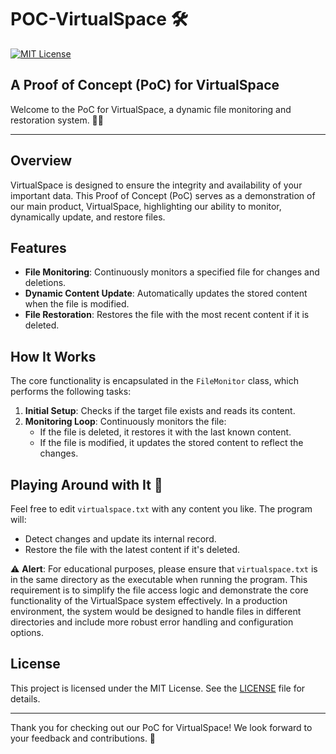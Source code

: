 # POC-VirtualSpace 🛠️

[![MIT License](https://img.shields.io/badge/License-MIT-yellow.svg)](LICENSE)

## A Proof of Concept (PoC) for VirtualSpace

Welcome to the PoC for VirtualSpace, a dynamic file monitoring and restoration system. 📂✨

---

## Overview

VirtualSpace is designed to ensure the integrity and availability of your important data. This Proof of Concept (PoC) serves as a demonstration of our main product, VirtualSpace, highlighting our ability to monitor, dynamically update, and restore files.

## Features

- **File Monitoring**: Continuously monitors a specified file for changes and deletions.
- **Dynamic Content Update**: Automatically updates the stored content when the file is modified.
- **File Restoration**: Restores the file with the most recent content if it is deleted.

## How It Works

The core functionality is encapsulated in the `FileMonitor` class, which performs the following tasks:
1. **Initial Setup**: Checks if the target file exists and reads its content.
2. **Monitoring Loop**: Continuously monitors the file:
   - If the file is deleted, it restores it with the last known content.
   - If the file is modified, it updates the stored content to reflect the changes.

## Playing Around with It 🧪

Feel free to edit `virtualspace.txt` with any content you like. The program will:
- Detect changes and update its internal record.
- Restore the file with the latest content if it's deleted.

⚠️ **Alert**: For educational purposes, please ensure that `virtualspace.txt` is in the same directory as the executable when running the program. This requirement is to simplify the file access logic and demonstrate the core functionality of the VirtualSpace system effectively. In a production environment, the system would be designed to handle files in different directories and include more robust error handling and configuration options.

## License

This project is licensed under the MIT License. See the [LICENSE](LICENSE) file for details.

---

Thank you for checking out our PoC for VirtualSpace! We look forward to your feedback and contributions. 🚀
